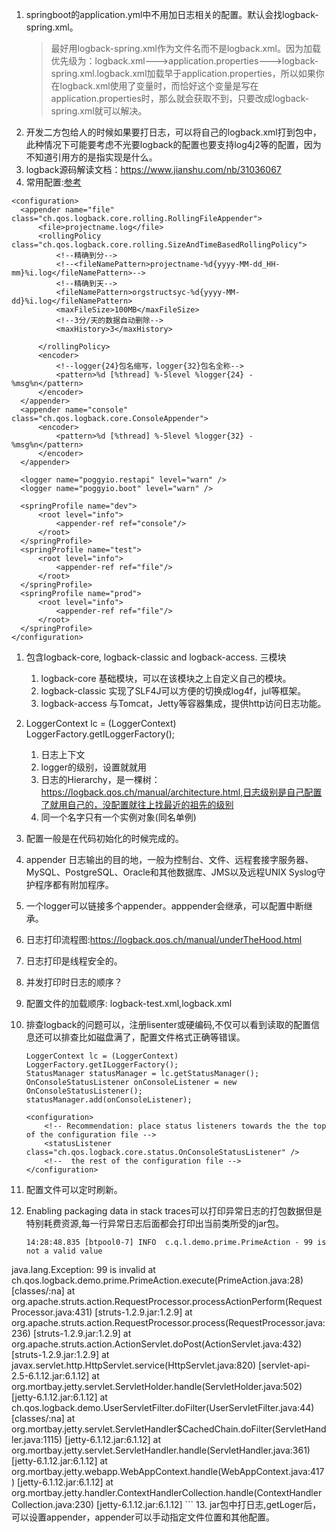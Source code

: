
1. springboot的application.yml中不用加日志相关的配置。默认会找logback-spring.xml。
    > 最好用logback-spring.xml作为文件名而不是logback.xml。因为加载优先级为：logback.xml--->application.properties--->logback-spring.xml.logback.xml加载早于application.properties，所以如果你在logback.xml使用了变量时，而恰好这个变量是写在application.properties时，那么就会获取不到，只要改成logback-spring.xml就可以解决。    
1. 开发二方包给人的时候如果要打日志，可以将自己的logback.xml打到包中，此种情况下可能要考虑不光要logback的配置也要支持log4j2等的配置，因为不知道引用方的是指实现是什么。
2. logback源码解读文档：https://www.jianshu.com/nb/31036067
1. 常用配置:[参考](https://segmentfault.com/a/1190000008315137#articleHeader9)      
  ```
  <configuration>
    <appender name="file" class="ch.qos.logback.core.rolling.RollingFileAppender">
        <file>projectname.log</file>
        <rollingPolicy class="ch.qos.logback.core.rolling.SizeAndTimeBasedRollingPolicy">
            <!--精确到分-->
            <!--<fileNamePattern>projectname-%d{yyyy-MM-dd_HH-mm}%i.log</fileNamePattern>-->
            <!--精确到天-->
            <fileNamePattern>orgstructsyc-%d{yyyy-MM-dd}%i.log</fileNamePattern>
            <maxFileSize>100MB</maxFileSize>
            <!--3分/天的数据自动删除-->
            <maxHistory>3</maxHistory>
            
        </rollingPolicy>
        <encoder>
            <!--logger{24}包名缩写，logger{32}包名全称-->
            <pattern>%d [%thread] %-5level %logger{24} - %msg%n</pattern>
        </encoder>
    </appender>
    <appender name="console" class="ch.qos.logback.core.ConsoleAppender">
        <encoder>
            <pattern>%d [%thread] %-5level %logger{32} - %msg%n</pattern>
        </encoder>
    </appender>

    <logger name="poggyio.restapi" level="warn" />
    <logger name="poggyio.boot" level="warn" />
    
    <springProfile name="dev">
        <root level="info">
            <appender-ref ref="console"/>
        </root>
    </springProfile>
    <springProfile name="test">
        <root level="info">
            <appender-ref ref="file"/>
        </root>
    </springProfile>
    <springProfile name="prod">
        <root level="info">
            <appender-ref ref="file"/>
        </root>
    </springProfile>
</configuration>
  ```   
1. 包含logback-core, logback-classic and logback-access. 三模块    
    1. logback-core 基础模块，可以在该模块之上自定义自己的模块。      
    2. logback-classic 实现了SLF4J可以方便的切换成log4f，jul等框架。
    3. logback-access 与Tomcat，Jetty等容器集成，提供http访问日志功能。   
2. LoggerContext lc = (LoggerContext) LoggerFactory.getILoggerFactory();    
    1. 日志上下文
    2. logger的级别，设置就就用
    3. 日志的Hierarchy，是一棵树：https://logback.qos.ch/manual/architecture.html,日志级别是自己配置了就用自己的，没配置就往上找最近的祖先的级别   
    4. 同一个名字只有一个实例对象(同名单例)    
3. 配置一般是在代码初始化的时候完成的。     
4. appender 日志输出的目的地，一般为控制台、文件、远程套接字服务器、MySQL、PostgreSQL、Oracle和其他数据库、JMS以及远程UNIX Syslog守护程序都有附加程序。
5. 一个logger可以链接多个appender。apppender会继承，可以配置<logger name="MONITER_FILE" additivity="false">中断继承。    
6. 日志打印流程图:https://logback.qos.ch/manual/underTheHood.html
7. 日志打印是线程安全的。       
8. 并发打印时日志的顺序？    
9. 配置文件的加载顺序: logback-test.xml,logback.xml       
10. 排查logback的问题可以，注册lisenter或硬编码,不仅可以看到读取的配置信息还可以排查比如磁盘满了，配置文件格式正确等错误。
    ```
    LoggerContext lc = (LoggerContext) LoggerFactory.getILoggerFactory();
    StatusManager statusManager = lc.getStatusManager();
    OnConsoleStatusListener onConsoleListener = new
    OnConsoleStatusListener();
    statusManager.add(onConsoleListener);
    ```
    
    ```
    <configuration>
        <!-- Recommendation: place status listeners towards the the top of the configuration file -->
        <statusListener class="ch.qos.logback.core.status.OnConsoleStatusListener" />
        <!--  the rest of the configuration file -->
    </configuration>
    ```
11. 配置文件可以定时刷新。    
12. Enabling packaging data in stack traces可以打印异常日志的打包数据但是特别耗费资源,每一行异常日志后面都会打印出当前类所受的jar包。
    ```
    14:28:48.835 [btpool0-7] INFO  c.q.l.demo.prime.PrimeAction - 99 is not a valid value
java.lang.Exception: 99 is invalid
  at ch.qos.logback.demo.prime.PrimeAction.execute(PrimeAction.java:28) [classes/:na]
  at org.apache.struts.action.RequestProcessor.processActionPerform(RequestProcessor.java:431) [struts-1.2.9.jar:1.2.9]
  at org.apache.struts.action.RequestProcessor.process(RequestProcessor.java:236) [struts-1.2.9.jar:1.2.9]
  at org.apache.struts.action.ActionServlet.doPost(ActionServlet.java:432) [struts-1.2.9.jar:1.2.9]
  at javax.servlet.http.HttpServlet.service(HttpServlet.java:820) [servlet-api-2.5-6.1.12.jar:6.1.12]
  at org.mortbay.jetty.servlet.ServletHolder.handle(ServletHolder.java:502) [jetty-6.1.12.jar:6.1.12]
  at ch.qos.logback.demo.UserServletFilter.doFilter(UserServletFilter.java:44) [classes/:na]
  at org.mortbay.jetty.servlet.ServletHandler$CachedChain.doFilter(ServletHandler.java:1115) [jetty-6.1.12.jar:6.1.12]
  at org.mortbay.jetty.servlet.ServletHandler.handle(ServletHandler.java:361) [jetty-6.1.12.jar:6.1.12]
  at org.mortbay.jetty.webapp.WebAppContext.handle(WebAppContext.java:417) [jetty-6.1.12.jar:6.1.12]
  at org.mortbay.jetty.handler.ContextHandlerCollection.handle(ContextHandlerCollection.java:230) [jetty-6.1.12.jar:6.1.12]
    ```
13. jar包中打日志,getLoger后，可以设置appender，appender可以手动指定文件位置和其他配置。
    
    
    
    

 
   
